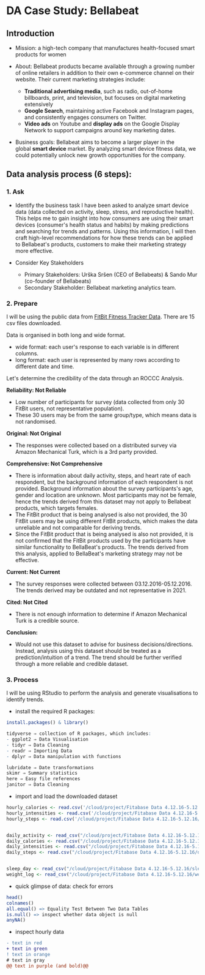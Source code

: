 # DA Case Study: Bellabeat

## Introduction ##
* Mission: a high-tech company that manufactures health-focused smart products for women

* About: Bellabeat products became available through a growing number of online retailers in addition to their own e-commerce channel on their website. Their current marketing strategies include: 
  * **Traditional advertising media**, such as radio, out-of-home billboards, print, and television, but focuses on digital marketing extensively
  * **Google Search**, maintaining active Facebook and Instagram pages, and consistently engages consumers on Twitter.
  * **Video ads** on Youtube and **display ads** on the Google Display Network to support campaigns around key marketing dates.

* Business goals: Bellabeat aims to become a larger player in the global **smart device** market. By analyzing smart device fitness data, we could potentially unlock new growth opportunities for the company.

## Data analysis process (6 steps): ##

### 1. Ask ###

* Identify the business task
I have been asked to analyze smart device data (data collected on activity, sleep, stress, and reproductive health). 
This helps me to gain insight into how consumers are using their smart devices (consumer's health status and habits) by making predictions and searching for trends and patterns.
Using this information, I will then craft high-level recommendations for how these trends can be applied to Bellabeat's products, customers to make their marketing strategy more effective.

* Consider Key Stakeholders
  * Primary Stakeholders: Urška Sršen (CEO of Bellabeats) & Sando Mur (co-founder of Bellabeats)
  * Secondary Stakeholder: Bellabeat marketing analytics team.
    

### 2. Prepare ###

I will be using the public data from [FitBit Fitness Tracker Data](https://www.kaggle.com/arashnic/fitbit). There are 15 csv files downloaded.

Data is organised in both long and wide format.
 * wide format: each user's response to each variable is in different columns.
 * long format: each user is represented by many rows according to different date and time.

Let's determine the credibility of the data through an ROCCC Analysis.

**Reliability: Not Reliable**
- Low number of participants for survey (data collected from only 30 FitBit users, not representative population).
- These 30 users may be from the same group/type, which means data is not randomised.

**Original: Not Original**
- The responses were collected based on a distributed survey via Amazon Mechanical Turk, which is a 3rd party provided.

**Comprehensive: Not Comprehensive**
- There is information about daily activity, steps, and heart rate of each respondent, but the background information of each respondent is not provided. Background information about the survey participants's age, gender and location are unknown. Most participants may not be female, hence the trends derived from this dataset may not apply to Bellabeat products, which targets females.
- The FitBit product that is being analysed is also not provided, the 30 FitBit users may be using different FitBit products, which makes the data unreliable and not comparable for deriving trends. 
- Since the FitBit product that is being analysed is also not provided, it is not confirmed that the FitBit products used by the participants have similar functionality to BellaBeat's products. The trends derived from this analysis, applied to BellaBeat's marketing strategy may not be effective. 

**Current: Not Current**
- The survey responses were collected between 03.12.2016-05.12.2016. The trends derived may be outdated and not representative in 2021.

**Cited: Not Cited**
- There is not enough information to determine if Amazon Mechanical Turk is a credible source.

**Conclusion:** 
- Would not use this dataset to advise for business decisions/directions. Instead, analysis using this dataset should be treated as a prediction/intuition of a trend. The trend should be further verified through a more reliable and credible dataset.

### 3. Process ###

I will be using RStudio to perform the analysis and generate visualisations to identify trends.

* install the required R packages: 
```R
install.packages() & library()
```
```R
tidyverse ⇒ collection of R packages, which includes:
- ggplot2 ⇒ Data Visualisation
- tidyr ⇒ Data Cleaning
- readr ⇒ Importing Data
- dplyr ⇒ Data manipulation with functions

lubridate ⇒ Date transformations
skimr ⇒ Summary statistics
here ⇒ Easy file references
janitor ⇒ Data Cleaning
```


* import and load the downloaded dataset
```R
hourly_calories <- read.csv('/cloud/project/Fitabase Data 4.12.16-5.12.16/hourlyCalories_merged.csv')
hourly_intensities <- read.csv('/cloud/project/Fitabase Data 4.12.16-5.12.16/hourlyIntensities_merged.csv')
hourly_steps <- read.csv('/cloud/project/Fitabase Data 4.12.16-5.12.16/hourlySteps_merged.csv')


daily_activity <- read_csv("/cloud/project/Fitabase Data 4.12.16-5.12.16/dailyActivity_merged.csv")
daily_calories <- read.csv("/cloud/project/Fitabase Data 4.12.16-5.12.16/dailyCalories_merged.csv")
daily_intensities <- read.csv("/cloud/project/Fitabase Data 4.12.16-5.12.16/dailyIntensities_merged.csv")
daily_steps <- read.csv("/cloud/project/Fitabase Data 4.12.16-5.12.16/dailySteps_merged.csv")


sleep_day <- read_csv("/cloud/project/Fitabase Data 4.12.16-5.12.16/sleepDay_merged.csv")
weight_log <- read_csv("/cloud/project/Fitabase Data 4.12.16-5.12.16/weightLogInfo_merged.csv")
```


* quick glimpse of data: check for errors
```R
head()
colnames() 
all.equal() => Equality Test Between Two Data Tables
is.null() => inspect whether data object is null
anyNA()
```
  * inspect hourly data 





```diff
- text in red
+ text in green
! text in orange
# text in gray
@@ text in purple (and bold)@@
```
